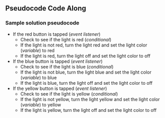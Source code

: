 ## Pseudocode Code Along

### Sample solution pseudocode

* If the red button is tapped (_event listener_)
  * Check to see if the light is red (_conditional_)
  * If the light is not red, turn the light red and set the light color (_variable_) to red
  * If the light is red, turn the light off and set the light color to off
* If the blue button is tapped (_event listener_)
  * Check to see if the light is blue (_conditional_)
  * If the light is not blue, turn the light blue and set the light color (_variable_) to blue
  * If the light is blue, turn the light off and set the light color to off
* If the yellow button is tapped (_event listener_)
  * Check to see if the light is yellow (_conditional_)
  * If the light is not yellow, turn the light yellow and set the light color (_variable_) to yellow
  * If the light is yellow, turn the light off and set the light color to off
